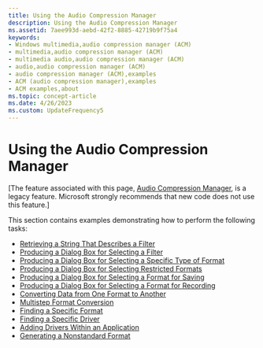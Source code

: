 ```yaml
---
title: Using the Audio Compression Manager
description: Using the Audio Compression Manager
ms.assetid: 7aee993d-aebd-42f2-8885-42719b9f75a4
keywords:
- Windows multimedia,audio compression manager (ACM)
- multimedia,audio compression manager (ACM)
- multimedia audio,audio compression manager (ACM)
- audio,audio compression manager (ACM)
- audio compression manager (ACM),examples
- ACM (audio compression manager),examples
- ACM examples,about
ms.topic: concept-article
ms.date: 4/26/2023
ms.custom: UpdateFrequency5
---
```


# Using the Audio Compression Manager

\[The feature associated with this page, [﻿Audio Compression Manager](/windows/win32/multimedia/audio-compression-manager), is a legacy feature. Microsoft strongly recommends that new code does not use this feature.\]

This section contains examples demonstrating how to perform the following tasks:

-   [Retrieving a String That Describes a Filter](retrieving-a-string-that-describes-a-filter.md)
-   [Producing a Dialog Box for Selecting a Filter](producing-a-dialog-box-for-selecting-a-filter.md)
-   [Producing a Dialog Box for Selecting a Specific Type of Format](producing-a-dialog-box-for-selecting-a-specific-type-of-format.md)
-   [Producing a Dialog Box for Selecting Restricted Formats](producing-a-dialog-box-for-selecting-restricted-formats.md)
-   [Producing a Dialog Box for Selecting a Format for Saving](producing-a-dialog-box-for-selecting-a-format-for-saving.md)
-   [Producing a Dialog Box for Selecting a Format for Recording](producing-a-dialog-box-for-selecting-a-format-for-recording.md)
-   [Converting Data from One Format to Another](converting-data-from-one-format-to-another.md)
-   [Multistep Format Conversion](multistep-format-conversion.md)
-   [Finding a Specific Format](finding-a-specific-format.md)
-   [Finding a Specific Driver](finding-a-specific-driver.md)
-   [Adding Drivers Within an Application](adding-drivers-within-an-application.md)
-   [Generating a Nonstandard Format](generating-a-nonstandard-format.md)

 

 




